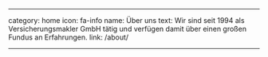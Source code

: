 ---

category: home
icon: fa-info
name: Über uns
text: Wir sind seit 1994 als Versicherungsmakler GmbH tätig und verfügen damit über einen großen Fundus an Erfahrungen.
link: /about/

---